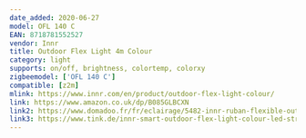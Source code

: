 ```yaml
---
date_added: 2020-06-27
model: OFL 140 C
EAN: 8718781552527
vendor: Innr
title: Outdoor Flex Light 4m Colour 
category: light
supports: on/off, brightness, colortemp, colorxy
zigbeemodel: ['OFL 140 C']
compatible: [z2m]
mlink: https://www.innr.com/en/product/outdoor-flex-light-colour/
link: https://www.amazon.co.uk/dp/B085GLBCXN
link2: https://www.domadoo.fr/fr/eclairage/5482-innr-ruban-flexible-outdoor-couleur-4m-zigbee-lightlink-8718781552527.html
link3: https://www.tink.de/innr-smart-outdoor-flex-light-colour-led-streifen
---
```


